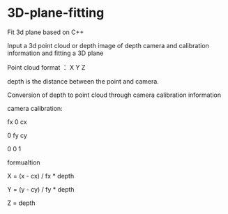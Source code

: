 # 3D-plane-fitting
Fit 3d plane based on C++


Input a 3d point cloud or depth image of depth camera and calibration information and fitting a 3D plane

Point cloud format ： X Y Z

depth is the distance between the point and camera.


Conversion of depth to point cloud through camera calibration information

camera calibration:

fx 0 cx

0 fy cy

0 0 1

formualtion 

X = (x - cx) / fx * depth

Y = (y - cy) / fy * depth 

Z = depth
			
